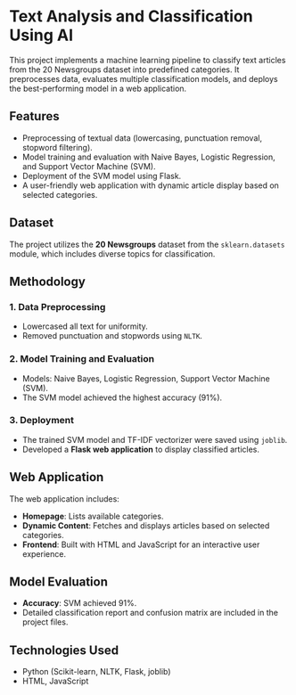 # Text Analysis and Classification Using AI  

This project implements a machine learning pipeline to classify text articles from the 20 Newsgroups dataset into predefined categories. It preprocesses data, evaluates multiple classification models, and deploys the best-performing model in a web application.  

## Features  
- Preprocessing of textual data (lowercasing, punctuation removal, stopword filtering).  
- Model training and evaluation with Naive Bayes, Logistic Regression, and Support Vector Machine (SVM).  
- Deployment of the SVM model using Flask.  
- A user-friendly web application with dynamic article display based on selected categories.  

## Dataset  
The project utilizes the **20 Newsgroups** dataset from the `sklearn.datasets` module, which includes diverse topics for classification.  

## Methodology  
### 1. Data Preprocessing  
- Lowercased all text for uniformity.  
- Removed punctuation and stopwords using `NLTK`.  

### 2. Model Training and Evaluation  
- Models: Naive Bayes, Logistic Regression, Support Vector Machine (SVM).  
- The SVM model achieved the highest accuracy (91%).  

### 3. Deployment  
- The trained SVM model and TF-IDF vectorizer were saved using `joblib`.  
- Developed a **Flask web application** to display classified articles.  

## Web Application  
The web application includes:  
- **Homepage**: Lists available categories.  
- **Dynamic Content**: Fetches and displays articles based on selected categories.  
- **Frontend**: Built with HTML and JavaScript for an interactive user experience.  

## Model Evaluation  
- **Accuracy**: SVM achieved 91%.  
- Detailed classification report and confusion matrix are included in the project files.  

## Technologies Used  
- Python (Scikit-learn, NLTK, Flask, joblib)  
- HTML, JavaScript  


